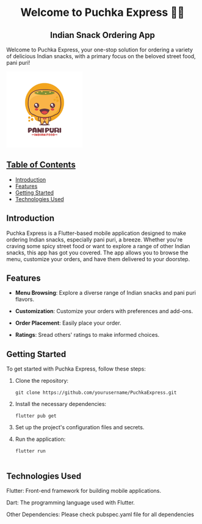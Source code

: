 
<h1 align="center">Welcome to Puchka Express 👋🏻</h1>
<h2 align="center"> Indian Snack Ordering App</h2>


   
Welcome to Puchka Express, your one-stop solution for ordering a variety of delicious Indian snacks, with a primary focus on the beloved street food, pani puri!

<a href="" target="_blank" rel="noreferrer"> <img src="https://github.com/Sampurn44/panipuri/blob/master/lib/images/panipurimascot-PhotoRoom.png-PhotoRoom.png" alt="flutter" width="200" height="200"/>

## Table of Contents

- [Introduction](#introduction)
- [Features](#features)
- [Getting Started](#getting-started)
- [Technologies Used](#technologies-used)

## Introduction

Puchka Express is a Flutter-based mobile application designed to make ordering Indian snacks, especially pani puri, a breeze. Whether you're craving some spicy street food or want to explore a range of other Indian snacks, this app has got you covered. The app allows you to browse the menu, customize your orders, and have them delivered to your doorstep.

## Features

- **Menu Browsing**: Explore a diverse range of Indian snacks and pani puri flavors.

- **Customization**: Customize your orders with preferences and add-ons.

- **Order Placement**: Easily place your order.

- **Ratings**: Sread others' ratings to make informed choices.

## Getting Started

To get started with Puchka Express, follow these steps:

1. Clone the repository:

   ```shell
   git clone https://github.com/yourusername/PuchkaExpress.git

2. Install the necessary dependencies:
   ```shell
   flutter pub get
3. Set up the project's configuration files and secrets.
4. Run the application:
   ```shell
   flutter run


## Technologies Used
Flutter: Front-end framework for building mobile applications.

Dart: The programming language used with Flutter.

Other Dependencies: Please check pubspec.yaml file for all dependencies

